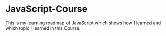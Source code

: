 # JavaScript-Course
This is my learning roadmap of JavaScript which shows how I learned and which topic I learned in this Course.
